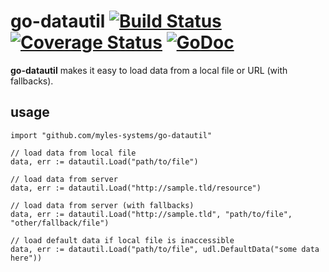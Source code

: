 # go-datautil [![Build Status](https://travis-ci.org/myles-systems/go-datautil.svg?branch=master)](https://travis-ci.org/myles-systems/go-datautil) [![Coverage Status](https://coveralls.io/repos/myles-systems/go-datautil/badge.svg?branch=master&service=github)](https://coveralls.io/github/myles-systems/go-datautil?branch=master) [![GoDoc](https://godoc.org/github.com/myles-systems/go-datautil?status.svg)](https://godoc.org/github.com/myles-systems/go-datautil)

**go-datautil** makes it easy to load data from a local file or URL (with fallbacks). 


## usage

```
import "github.com/myles-systems/go-datautil"

// load data from local file
data, err := datautil.Load("path/to/file")

// load data from server
data, err := datautil.Load("http://sample.tld/resource")

// load data from server (with fallbacks)
data, err := datautil.Load("http://sample.tld", "path/to/file", "other/fallback/file")

// load default data if local file is inaccessible
data, err := datautil.Load("path/to/file", udl.DefaultData("some data here"))
```
